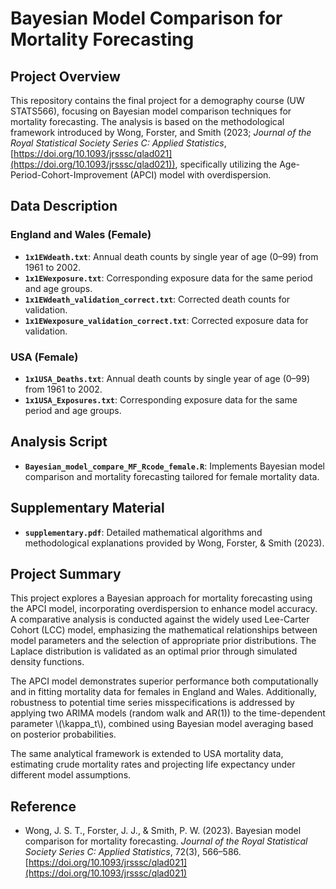 # Bayesian Model Comparison for Mortality Forecasting

## Project Overview

This repository contains the final project for a demography course (UW STATS566), focusing on Bayesian model comparison techniques for mortality forecasting. The analysis is based on the methodological framework introduced by Wong, Forster, and Smith (2023; *Journal of the Royal Statistical Society Series C: Applied Statistics*, [https://doi.org/10.1093/jrsssc/qlad021](https://doi.org/10.1093/jrsssc/qlad021)), specifically utilizing the Age-Period-Cohort-Improvement (APCI) model with overdispersion.


## Data Description

### England and Wales (Female)
- **`1x1EWdeath.txt`**: Annual death counts by single year of age (0–99) from 1961 to 2002.
- **`1x1EWexposure.txt`**: Corresponding exposure data for the same period and age groups.
- **`1x1EWdeath_validation_correct.txt`**: Corrected death counts for validation.
- **`1x1EWexposure_validation_correct.txt`**: Corrected exposure data for validation.

### USA (Female)
- **`1x1USA_Deaths.txt`**: Annual death counts by single year of age (0–99) from 1961 to 2002.
- **`1x1USA_Exposures.txt`**: Corresponding exposure data for the same period and age groups.

## Analysis Script

- **`Bayesian_model_compare_MF_Rcode_female.R`**: Implements Bayesian model comparison and mortality forecasting tailored for female mortality data.

## Supplementary Material

- **`supplementary.pdf`**: Detailed mathematical algorithms and methodological explanations provided by Wong, Forster, & Smith (2023).

## Project Summary

This project explores a Bayesian approach for mortality forecasting using the APCI model, incorporating overdispersion to enhance model accuracy. A comparative analysis is conducted against the widely used Lee-Carter Cohort (LCC) model, emphasizing the mathematical relationships between model parameters and the selection of appropriate prior distributions. The Laplace distribution is validated as an optimal prior through simulated density functions.

The APCI model demonstrates superior performance both computationally and in fitting mortality data for females in England and Wales. Additionally, robustness to potential time series misspecifications is addressed by applying two ARIMA models (random walk and AR(1)) to the time-dependent parameter \\(\kappa_t\\), combined using Bayesian model averaging based on posterior probabilities.

The same analytical framework is extended to USA mortality data, estimating crude mortality rates and projecting life expectancy under different model assumptions.

## Reference
- Wong, J. S. T., Forster, J. J., & Smith, P. W. (2023). Bayesian model comparison for mortality forecasting. *Journal of the Royal Statistical Society Series C: Applied Statistics*, 72(3), 566–586. [https://doi.org/10.1093/jrsssc/qlad021](https://doi.org/10.1093/jrsssc/qlad021)

